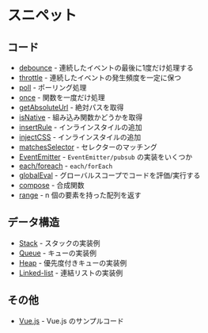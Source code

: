 # スニペット

## コード

- [debounce](debounce.js) - 連続したイベントの最後に1度だけ処理する
- [throttle](throttle.js) - 連続したイベントの発生頻度を一定に保つ
- [poll](poll.js) - ポーリング処理
- [once](once.js) - 関数を一度だけ処理
- [getAbsoluteUrl](getAbsoluteUrl.js) - 絶対パスを取得
- [isNative](isNative.js) - 組み込み関数かどうかを取得
- [insertRule](insertRule.js) - インラインスタイルの追加
- [injectCSS](injectCSS.js) - インラインスタイルの追加
- [matchesSelector](matchesSelector.js) - セレクターのマッチング
- [EventEmitter](EventEmitter.md) - `EventEmitter/pubsub` の実装をいくつか
- [each/foreach](each.md) - `each/forEach`
- [globalEval](globalEval.md) - グローバルスコープでコードを評価/実行する
- [compose](compose.md) - 合成関数
- [range](range.md) - n 個の要素を持った配列を返す


## データ構造

- [Stack](stack.md) - スタックの実装例
- [Queue](queue.md) - キューの実装例
- [Heap](heap.md) - 優先度付きキューの実装例
- [Linked-list](linked-list.md) - 連結リストの実装例


## その他

- [Vue.js](vue.md) - Vue.js のサンプルコード

